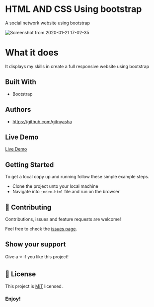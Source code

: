 # HTML AND CSS Using bootstrap

A social network website using bootstrap

![Screenshot from 2020-01-21 17-02-35](https://user-images.githubusercontent.com/45620987/72815951-1e440780-3c70-11ea-8b8a-83cafb34b6ec.png)

# What it does

It displays my skills in create a full responsive website using bootstrap

## Built With

- Bootstrap

## Authors

- https://github.com/gitnyasha

## Live Demo

[Live Demo](https://modest-cray-37e97a.netlify.com/)

## Getting Started

To get a local copy up and running follow these simple example steps.

- Clone the project unto your local machine
- Navigate into `index.html` file and run on the browser

## 🤝 Contributing

Contributions, issues and feature requests are welcome!

Feel free to check the [issues page]().

## Show your support

Give a ⭐️ if you like this project!

## 📝 License

This project is [MiT](lic.url) licensed.

### Enjoy!

